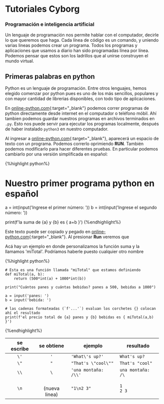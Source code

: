 # Tutoriales Cyborg 
### Programación e inteligencia artificial

Un lenguaje de programación nos permite hablar con el computador, decirle lo que queremos que haga. Cada línea de código es un comando, y uniendo varias lineas podemos crear un programa. Todos los programas y aplicaciones que usamos a diario han sido programadas línea por línea. Podemos pensar que estos son los ladrillos que al unirse construyen el mundo virtual.

## Primeras palabras en python

Python es un lenguaje de programación. Entre otros lenguajes, hemos elegido comenzar por python pues es uno de los más sencillos, populares y con mayor cantidad de librerias disponibles, con todo tipo de aplicaciones.

En [online-python.com](https://www.online-python.com/){:target="_blank"} podemos correr programas de python directamente desde internet en el computador o teléfono móbil. Ahí tambien podemos guardar nuestros programas en archivos terminados en `.py`. Esto nos puede servir para  ejecutar los programas localmente, después de haber instalado `python3` en nuestro computador.

Al ingresar a [online-python.com](https://www.online-python.com/){:target="_blank"}, aparecerá un espacio de texto con un programa. Podemos correrlo oprimiendo **RUN**. También podemos modificarlo para hacer diferentes pruebas. En particular podemos cambiarlo por una versión simplificada en español:


{%highlight python%} 
# Nuestro primer programa python en español

a = int(input('Ingrese el primer número: '))
b = int(input('Ingrese el segundo número: '))

print(f'la suma de {a} y {b}  es { a+b }')
{%endhighlight%}

Este texto puede ser copiado y pegado en [online-python.com](https://www.online-python.com/){:target="_blank"}. Al presionar **Run** veremos que 






Acá  hay un ejemplo en donde personalizamos la función suma y la llamamos 'miTotal'. Podríamos haberle puesto cualquier otro nombre




{%highlight python%} 
```
# Esta es una función llamada "miTotal" que estamos definiendo 
def miTotal(a, b):
    return (500*int(a) + 1000*int(b))

print("Cuántos panes y cuántas bebidas? panes a 500, bebidas a 1000")

a = input('panes: ')
b = input('bebida: ')

# las cadenas formateadas (`f'...'`) evaluan los corchetes {} colocan ahí el resultado
print(f'el precio total de {a} panes y {b} bebidas es { miTotal(a,b) }')
```
{%endhighlight%}



<!--iframe src="https://www.kaggle.com/embed/colinmorris/strings-and-dictionaries?cellIds=11&kernelSessionId=79384572" height="300" style="margin: 0 auto; width: 100%; max-width: 950px;" frameborder="0" scrolling="auto" title="Strings and Dictionaries"></iframe-->




| se escribe   |  se obtiene  | ejemplo                | resultado     |
|:------------:|:------------:|------------------------|---------------|
|   `\'`       | `'`          | `'What\'s up?'`        | `What's up?`    |
|   `\"`       | `"`          | `"That's \"cool\""`    | `That's "cool"` |
|   `\\`       | `\`          | `'una montaña: /\\'` | `una montaña: /\` |
|   `\n`       | <br> (nueva linea)  | `"1\n2 3"`  | `1`  <br> `2 3`     |